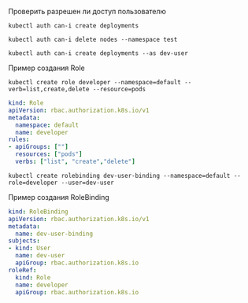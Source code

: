 Проверить разрешен ли доступ пользователю
```console
kubectl auth can-i create deployments
```
```console
kubectl auth can-i delete nodes --namespace test
```
```console
kubectl auth can-i create deployments --as dev-user
```

Пример создания Role
```console
kubectl create role developer --namespace=default --verb=list,create,delete --resource=pods
```

```yaml
kind: Role
apiVersion: rbac.authorization.k8s.io/v1
metadata:
  namespace: default
  name: developer
rules:
- apiGroups: [""]
  resources: ["pods"]
  verbs: ["list", "create","delete"]
```
```console
kubectl create rolebinding dev-user-binding --namespace=default --role=developer --user=dev-user
```
Пример создания RoleBinding
```yaml
kind: RoleBinding
apiVersion: rbac.authorization.k8s.io/v1
metadata:
  name: dev-user-binding
subjects:
- kind: User
  name: dev-user
  apiGroup: rbac.authorization.k8s.io
roleRef:
  kind: Role
  name: developer
  apiGroup: rbac.authorization.k8s.io
```
